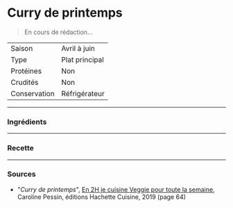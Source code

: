 # Curry de printemps

> En cours de rédaction...

| | |
|:---|:---|
| Saison | Avril à juin |
| Type | Plat principal |
| Protéines | Non |
| Crudités | Non |
| Conservation | Réfrigérateur |

---

### Ingrédients


---

### Recette


---

### Sources

* "*Curry de printemps*", [En 2H je cuisine Veggie pour toute la semaine](https://www.hachette-pratique.com/en-2h-je-cuisine-veggie-pour-toute-la-semaine-9782017059745), Caroline Pessin, éditions Hachette Cuisine, 2019 (page 64)